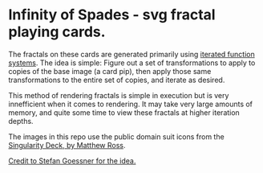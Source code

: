 # Infinity of Spades - svg fractal playing cards.

The fractals on these cards are generated primarily using [iterated function systems](https://en.wikipedia.org/wiki/Iterated_function_system).
The idea is simple:
Figure out a set of transformations to apply to copies of the base image (a card pip), 
then apply those same transformations to the entire set of copies, 
and iterate as desired.

This method of rendering fractals is simple in execution but is very innefficient when it comes to rendering. 
It may take very large amounts of memory, and quite some time to view these fractals at higher iteration depths.

The images in this repo use the public domain suit icons from the [Singularity Deck, by Matthew Ross](https://www.singularity.games/p/deck.html).

[Credit to Stefan Goessner for the idea.](https://goessner.net/articles/svg/fractals/)
